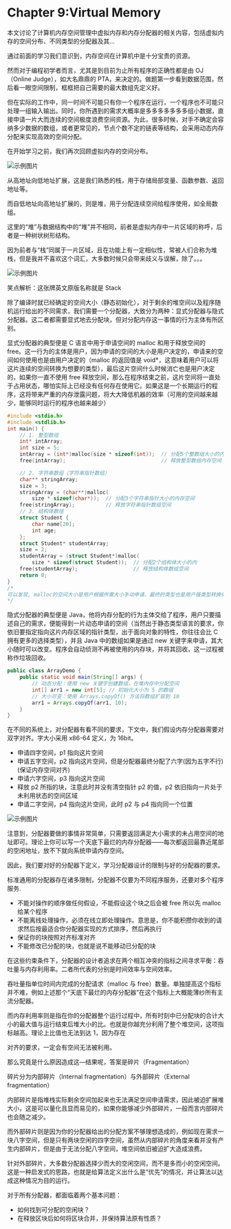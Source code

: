 # Chapter 9:Virtual Memory

本文讨论了计算机内存空间管理中虚拟内存和内存分配器的相关内容，包括虚拟内存的空间分布、不同类型的分配器及其…

通过前面的学习我们意识到，内存空间在计算机中是十分宝贵的资源。

然而对于编程初学者而言，尤其是到目前为止所有程序的正确性都是由 OJ（Online Judge），如大名鼎鼎的 PTA，来决定的。做题第一步看到数据范围，然后看一眼空间限制，框框把自己需要的最大数组先定义好。

但在实际的工作中，同一时间不可能只有你一个程序在运行，一个程序也不可能只处理一组输入输出。同时，你所遇到的需求大概率是多多多多多多多组小数据，直接申请一片大而连续的空间极度浪费空间资源。为此，很多时候，对手不确定会容纳多少数据的数组，或者更常见的，节点个数不定的链表等结构，会采用动态内存分配来实现高效的空间分配。

在开始学习之前，我们再次回顾虚拟内存的空间分布。

![示例图片](../static/static9/image.png)

从高地址向低地址扩展，这是我们熟悉的栈，用于存储局部变量、函数参数、返回地址等。

而自低地址向高地址扩展的，则是堆，用于分配连续空间给程序使用，如全局数组。

这里的“堆”与数据结构中的“堆”并不相同，前者是虚拟内存中一片区域的称呼，后者是一种树状树形结构。

因为前者与“栈”同属于一片区域，且在功能上有一定相似性，常被人们合称为堆栈，但是我并不喜欢这个词汇，大多数时候只会带来歧义与误解，除了。。。

![示例图片](../static/static9/image1.png)

笑点解析：这张牌英文原版名称就是 Stack

除了编译时就已经确定的空间大小（静态初始化），对于剩余的堆空间以及程序随机运行给出的不同需求，我们需要一个分配器，大致分为两种：显式分配器与隐式分配器。这二者都需要显式地去分配块，但对分配内存这一事情的行为主体有所区别。

显式分配器的典型便是 C 语言中用于申请空间的 malloc 和用于释放空间的 free。这一行为的主体是用户，因为申请的空间的大小是用户决定的，申请来的空间如何使用也是由用户决定的（malloc 的返回值是 void\*，这意味着用户可以将这片连续的空间转换为想要的类型），最后这片空间什么时候消亡也是用户决定的，如果你一直不使用 free 释放空间，那么在程序结束之前，这片空间将一直处于占用状态，哪怕实际上已经没有任何存在使用它。如果这是一个长期运行的程序，这将带来严重的内存泄露问题，将大大降低机器的效率（可用的空间越来越少，能够同时运行的程序也越来越少）

```c
#include <stdio.h>
#include <stdlib.h>
int main() {
    // 1. 整型数组
    int* intArray;
    int size = 5;
    intArray = (int*)malloc(size * sizeof(int));  // 分配5个整数组大小的内存空间
    free(intArray);                               // 释放整型数组内存空间

    // 2. 字符串数组（字符串指针数组）
    char** stringArray;
    size = 3;
    stringArray = (char**)malloc(
        size * sizeof(char*));  // 分配3个字符串指针大小的内存空间
    free(stringArray);          // 释放字符串指针数组空间
    // 3. 结构体数组
    struct Student {
        char name[20];
        int age;
    };
    struct Student* studentArray;
    size = 2;
    studentArray = (struct Student*)malloc(
        size * sizeof(struct Student));  // 分配2个结构体大小的内
    free(studentArray);                  // 释放结构体数组空间
    return 0;
}
/*
可以发现, malloc的空间大小是用户根据所需大小手动申请，最终的类型也是用户强类型转换得到的。
*/
```

隐式分配器的典型便是 Java，他将内存分配的行为主体交给了程序，用户只要描述自己的需求，便能得到一片动态申请的空间（当然出于静态类型语言的要求，你依旧要指定指向这片内存区域的指针类型，出于面向对象的特性，你往往会比 C 拥有更多的选择类型），并且 Java 中的数组如果是通过 new 关键字来申请，其大小随时可以改变。程序会自动侦测不再被使用的内存块，并将其回收，这一过程被称作垃圾回收。

```java
public class ArrayDemo {
    public static void main(String[] args) {
        // 动态分配：使用 new 关键字创建数组，在堆内存中分配空间
        int[] arr1 = new int[5]; // 初始化大小为 5 的数组
        // 大小可变：使用 Arrays.copyOf() 方法将数组扩容到 10
        arr1 = Arrays.copyOf(arr1, 10);
    }
}
```

在不同的系统上，对分配器有看不同的要求，下文中，我们假设内存分配器需要对双字对齐。字大小采用 x86-64 定义，为 16bit。

- 申请四字空间，p1 指向这片空间
- 申请五字空间，p2 指向这片空间，但是分配器最终分配了六字(因为五字不行)(保证内存空间对齐)
- 申请六字空间，p3 指向这片空间
- 释放 p2 所指的块，注意此时并没有清空指针 p2 的值，p2 依旧指向一片处于未利用状态的空间区域
- 申请二字空间，p4 指向这片空间，此时 p2 与 p4 指向同一个位置

![示例图片](../static/static9/image2.png)

注意到，分配器要做的事情非常简单，只需要返回满足大小需求的未占用空间的地址即可。理论上你可以写一个天底下最烂的内存分配器——每次都返回最靠近尾部的空闲地址，放不下就向系统申请内存空间。

因此，我们要对好的分配器下定义，学习分配器设计的限制与好的分配器的要求。

标准通用的分配器存在诸多限制，分配器不仅要为不同程序服务，还要对多个程序服务.

- 不能对操作的顺序做任何假设，不能假设这个块之后会被 free 所以先 malloc 给某个程序
- 不能离线处理操作，必须在线立即处理操作。意思是，你不能积攒你收到的请求然后按最适合你分配器实现的方式排序，然后再执行
- 保证你的块按照对齐标准对齐
- 不能修改已分配的块，也就是说不能移动已分配的块

在这些约束条件下，分配器的设计者追求在两个相互冲突的指标之间寻求平衡：吞吐量与内存利用率。二者所代表的分别是时间效率与空间效率。

吞吐量指单位时间内完成的分配请求（malloc 与 free）数量。单独提高这个指标并不难，例如上述那个“天底下最烂的内存分配器”在这个指标上大概能薄纱所有主流分配器。

而内存利用率则是指在你的分配器整个运行过程中，所有时刻中已分配块的合计大小的最大值与运行结束后堆大小的比。也就是你越充分利用了整个堆空间，这项指标越高。理论上比值也无法到达 1，因为存在

对齐的要求，一定会有空间无法被利用。

那么究竟是什么原因造成这—结果呢，答案是碎片（Fragmentation）

碎片分为内部碎片（Internal fragmentation）与外部碎片（External fragmentation）

内部碎片是指堆栈实际剩余空间加起来也无法满足空间申请需求，因此被迫扩展堆大小，这是可以量化且显而易见的，如果你能够减少外部碎片，一般而言内部碎片也会随之减少。

而外部碎片则是因为你的分配器给出的分配方案不够理想造成的，例如现在需求一块八字空间，但是只有两块空闲的四字空间，虽然从内部碎片的角度来看并没有产生内部碎片，但是由于无法分配八字空间，堆空间依旧被迫扩大造成浪费。

针对外部碎片，大多数分配器选择少而大的空闲空间，而不是多而小的空闲空间。这是一种启发式的思路，也就是给算法定义出什么是“优先”的情况，并让算法以达成这种情况为目的运行。

对于所有分配器，都面临着两个基本问题：

- 如何找到可分配的空闲块？
- 在释放区块后如何将区块合并，并保持算法原有性质？
